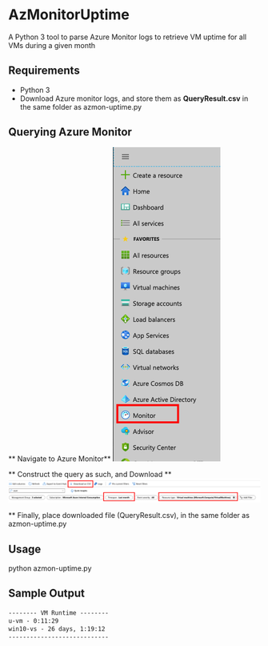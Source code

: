 # AzMonitorUptime
A Python 3 tool to parse Azure Monitor logs to retrieve VM uptime for all VMs during a given month

## Requirements
- Python 3
- Download Azure monitor logs, and store them as **QueryResult.csv** in the same folder as azmon-uptime.py

## Querying Azure Monitor

** Navigate to Azure Monitor**
![Navigate to Azure Monitor](https://raw.githubusercontent.com/marlinspike/AzMonitorUptime/master/img/0-AzureMonitor.png)

** Construct the query as such, and Download **
![Create and Download Azure Monitor Query Data](https://raw.githubusercontent.com/marlinspike/AzMonitorUptime/master/img/1-AzMonitorQuery.png)

** Finally, place downloaded file (QueryResult.csv), in the same folder as azmon-uptime.py

## Usage
python azmon-uptime.py


## Sample Output
```
-------- VM Runtime --------
u-vm - 0:11:29
win10-vs - 26 days, 1:19:12
----------------------------
```
